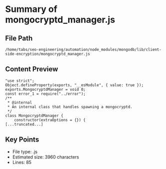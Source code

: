# Summary of mongocryptd_manager.js
  
## File Path
`/home/tabs/seo-engineering/automation/node_modules/mongodb/lib/client-side-encryption/mongocryptd_manager.js`

## Content Preview
```
"use strict";
Object.defineProperty(exports, "__esModule", { value: true });
exports.MongocryptdManager = void 0;
const error_1 = require("../error");
/**
 * @internal
 * An internal class that handles spawning a mongocryptd.
 */
class MongocryptdManager {
    constructor(extraOptions = {}) {
[...truncated...]
```

## Key Points
- File type: .js
- Estimated size: 3960 characters
- Lines: 85
